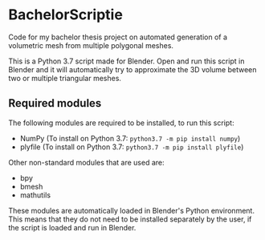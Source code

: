 # BachelorScriptie
Code for my bachelor thesis project on automated generation of a volumetric mesh from multiple polygonal meshes.

This is a Python 3.7 script made for Blender. Open and run this script in Blender and it will automatically try
to approximate the 3D volume between two or multiple triangular meshes.

## Required modules
The following modules are required to be installed, to run this script:
  - NumPy (To install on Python 3.7: ```python3.7 -m pip install numpy```)
  - plyfile (To install on Python 3.7: ```python3.7 -m pip install plyfile```)
 
Other non-standard modules that are used are:
  - bpy
  - bmesh
  - mathutils

These modules are automatically loaded in Blender's Python environment. This means that they do not need to be installed separately by the user, if the script is loaded and run in Blender.
